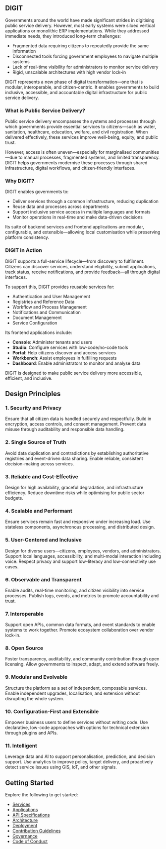 ## DIGIT

Governments around the world have made significant strides in digitising public service delivery. However, most early systems were siloed vertical applications or monolithic ERP implementations. While they addressed immediate needs, they introduced long-term challenges:

- Fragmented data requiring citizens to repeatedly provide the same information
- Disconnected tools forcing government employees to navigate multiple systems
- Lack of real-time visibility for administrators to monitor service delivery
- Rigid, unscalable architectures with high vendor lock-in

DIGIT represents a new phase of digital transformation—one that is modular, interoperable, and citizen-centric. It enables governments to build inclusive, accessible, and accountable digital infrastructure for public service delivery.

### What is Public Service Delivery?

Public service delivery encompasses the systems and processes through which governments provide essential services to citizens—such as water, sanitation, healthcare, education, welfare, and civil registration. When delivered effectively, these services improve well-being, equity, and public trust.

However, access is often uneven—especially for marginalised communities—due to manual processes, fragmented systems, and limited transparency. DIGIT helps governments modernise these processes through shared infrastructure, digital workflows, and citizen-friendly interfaces.

### Why DIGIT?

DIGIT enables governments to:

- Deliver services through a common infrastructure, reducing duplication
- Reuse data and processes across departments
- Support inclusive service access in multiple languages and formats
- Monitor operations in real-time and make data-driven decisions

Its suite of backend services and frontend applications are modular, configurable, and extensible—allowing local customisation while preserving platform consistency.

### DIGIT in Action

DIGIT supports a full-service lifecycle—from discovery to fulfilment. Citizens can discover services, understand eligibility, submit applications, track status, receive notifications, and provide feedback—all through digital interfaces.

To support this, DIGIT provides reusable services for:

- Authentication and User Management
- Registries and Reference Data
- Workflow and Process Management
- Notifications and Communication
- Document Management
- Service Configuration

Its frontend applications include:

- **Console**: Administer tenants and users
- **Studio**: Configure services with low-code/no-code tools
- **Portal**: Help citizens discover and access services
- **Workbench**: Assist employees in fulfilling requests
- **Dashboard**: Enable administrators to monitor and analyse data

DIGIT is designed to make public service delivery more accessible, efficient, and inclusive.

## Design Principles

### 1. Security and Privacy

Ensure that all citizen data is handled securely and respectfully. Build in encryption, access controls, and consent management. Prevent data misuse through auditability and responsible data handling.

### 2. Single Source of Truth

Avoid data duplication and contradictions by establishing authoritative registries and event-driven data sharing. Enable reliable, consistent decision-making across services.

### 3. Reliable and Cost-Effective

Design for high availability, graceful degradation, and infrastructure efficiency. Reduce downtime risks while optimising for public sector budgets.

### 4. Scalable and Performant

Ensure services remain fast and responsive under increasing load. Use stateless components, asynchronous processing, and distributed design.

### 5. User-Centered and Inclusive

Design for diverse users—citizens, employees, vendors, and administrators. Support local languages, accessibility, and multi-modal interaction including voice. Respect privacy and support low-literacy and low-connectivity use cases.

### 6. Observable and Transparent

Enable audits, real-time monitoring, and citizen visibility into service processes. Publish logs, events, and metrics to promote accountability and trust.

### 7. Interoperable

Support open APIs, common data formats, and event standards to enable systems to work together. Promote ecosystem collaboration over vendor lock-in.

### 8. Open Source

Foster transparency, auditability, and community contribution through open licensing. Allow governments to inspect, adapt, and extend software freely.

### 9. Modular and Evolvable

Structure the platform as a set of independent, composable services. Enable independent upgrades, localisation, and extension without disrupting the whole system.

### 10. Configuration-First and Extensible

Empower business users to define services without writing code. Use declarative, low-code approaches with options for technical extension through plugins and APIs.

### 11. Intelligent

Leverage data and AI to support personalisation, prediction, and decision support. Use analytics to improve policy, target delivery, and proactively detect service issues using GIS, IoT, and other signals.

## Getting Started

Explore the following to get started:

- [Services](Services.md)
- [Applications](Apps.md)
- [API Specifications](APIs.md)
- [Architecture](Architecture/Architecture.md)
- [Deployment](Deployment.md)
- [Contribution Guidelines](Contribution.md)
- [Governance](Governance.md)
- [Code of Conduct](CodeOfConduct.md)
